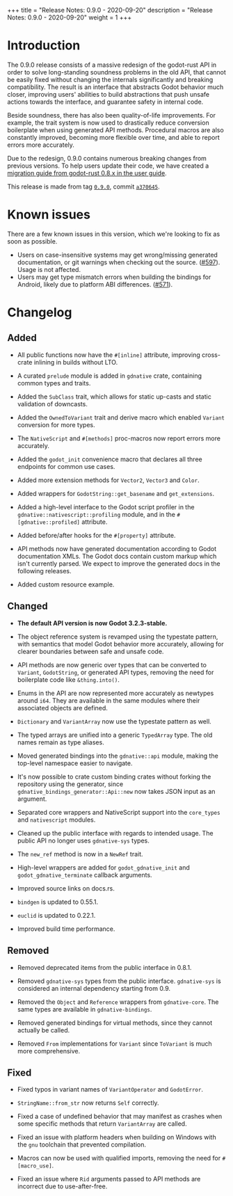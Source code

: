 +++
title = "Release Notes: 0.9.0 - 2020-09-20"
description = "Release Notes: 0.9.0 - 2020-09-20"
weight = 1
+++

# Introduction

The 0.9.0 release consists of a massive redesign of the godot-rust API in order to solve long-standing soundness problems in the old API, that cannot be easily fixed without changing the internals significantly and breaking compatibility. The result is an interface that abstracts Godot behavior much closer, improving users' abilities to build abstractions that push unsafe actions towards the interface, and guarantee safety in internal code.

Beside soundness, there has also been quality-of-life improvements. For example, the trait system is now used to drastically reduce conversion boilerplate when using generated API methods. Procedural macros are also constantly improved, becoming more flexible over time, and able to report errors more accurately.

Due to the redesign, 0.9.0 contains numerous breaking changes from previous versions. To help users update their code, we have created a [migration guide from godot-rust 0.8.x in the user guide](https://godot-rust.github.io/book/migrating-0-8.html).

This release is made from tag [`0.9.0`](https://github.com/godot-rust/godot-rust/tree/0.9.0), commit [`a370645`](https://github.com/godot-rust/godot-rust/commit/a370645363b85e10d3f1a49cd127174a4fb6bad9).

# Known issues

There are a few known issues in this version, which we're looking to fix as soon as possible.

- Users on case-insensitive systems may get wrong/missing generated documentation, or git warnings when checking out the source. ([#597](https://github.com/godot-rust/godot-rust/issues/597)). Usage is not affected.
- Users may get type mismatch errors when building the bindings for Android, likely due to platform ABI differences. ([#571](https://github.com/godot-rust/godot-rust/issues/571)).

# Changelog

## Added

- All public functions now have the `#[inline]` attribute, improving cross-crate inlining in builds without LTO.

- A curated `prelude` module is added in `gdnative` crate, containing common types and traits.

- Added the `SubClass` trait, which allows for static up-casts and static validation of downcasts.

- Added the `OwnedToVariant` trait and derive macro which enabled `Variant` conversion for more types.

- The `NativeScript` and `#[methods]` proc-macros now report errors more accurately.

- Added the `godot_init` convenience macro that declares all three endpoints for common use cases.

- Added more extension methods for `Vector2`, `Vector3` and `Color`.

- Added wrappers for `GodotString::get_basename` and `get_extensions`.

- Added a high-level interface to the Godot script profiler in the `gdnative::nativescript::profiling` module, and in the `#[gdnative::profiled]` attribute.

- Added before/after hooks for the `#[property]` attribute.

- API methods now have generated documentation according to Godot documentation XMLs. The Godot docs contain custom markup which isn't currently parsed. We expect to improve the generated docs in the following releases.

- Added custom resource example.

## Changed

- **The default API version is now Godot 3.2.3-stable.**

- The object reference system is revamped using the typestate pattern, with semantics that model Godot behavior more accurately, allowing for clearer boundaries between safe and unsafe code.

- API methods are now generic over types that can be converted to `Variant`, `GodotString`, or generated API types, removing the need for boilerplate code like `&thing.into()`.

- Enums in the API are now represented more accurately as newtypes around `i64`. They are available in the same modules where their associated objects are defined.

- `Dictionary` and `VariantArray` now use the typestate pattern as well.

- The typed arrays are unified into a generic `TypedArray` type. The old names remain as type aliases.

- Moved generated bindings into the `gdnative::api` module, making the top-level namespace easier to navigate.

- It's now possible to crate custom binding crates without forking the repository using the generator, since `gdnative_bindings_generator::Api::new` now takes JSON input as an argument.

- Separated core wrappers and NativeScript support into the `core_types` and `nativescript` modules.

- Cleaned up the public interface with regards to intended usage. The public API no longer uses `gdnative-sys` types.

- The `new_ref` method is now in a `NewRef` trait.

- High-level wrappers are added for `godot_gdnative_init` and `godot_gdnative_terminate` callback arguments.

- Improved source links on docs.rs.

- `bindgen` is updated to 0.55.1.

- `euclid` is updated to 0.22.1.

- Improved build time performance.

## Removed

- Removed deprecated items from the public interface in 0.8.1.

- Removed `gdnative-sys` types from the public interface. `gdnative-sys` is considered an internal dependency starting from 0.9.

- Removed the `Object` and `Reference` wrappers from `gdnative-core`. The same types are available in `gdnative-bindings`.

- Removed generated bindings for virtual methods, since they cannot actually be called.

- Removed `From` implementations for `Variant` since `ToVariant` is much more comprehensive.

## Fixed

- Fixed typos in variant names of `VariantOperator` and `GodotError`.

- `StringName::from_str` now returns `Self` correctly.

- Fixed a case of undefined behavior that may manifest as crashes when some specific methods that return `VariantArray` are called.

- Fixed an issue with platform headers when building on Windows with the `gnu` toolchain that prevented compilation.

- Macros can now be used with qualified imports, removing the need for `#[macro_use]`.

- Fixed an issue where `Rid` arguments passed to API methods are incorrect due to use-after-free.
